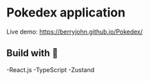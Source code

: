 # Pokedex application
Live demo: https://berryjohn.github.io/Pokedex/

## Build with 🔨

 -React.js
 -TypeScript
  -Zustand
